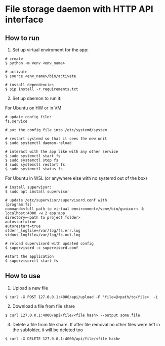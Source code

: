 # File storage daemon with HTTP API interface

## How to run

1. Set up virtual enviroment for the app:
```
# create
$ python -m venv <env_name>

# activate
$ source <env_name>/bin/activate

# install dependencies
$ pip install -r requirements.txt
```

2. Set up daemon to run it:

For Ubuntu on HW or in VM
```
# update config file:
fs.service

# put the config file into /etc/systemd/system

# restart systemd so that it sees the new unit
$ sudo systemctl daemon-reload

# interact with the app like with any other service
$ sudo systemctl start fs
$ sudo systemctl stop fs
$ sudo systemctl restart fs
$ sudo systemctl status fs
```


For Ubuntu in WSL (or anywhere else with no systemd out of the box)
```
# install supervisor:
$ sudo apt install supervisor

# update /etc/supervisor/supervisord.conf with
[program:fs]
command=<full path to virtual environment>/venv/bin/gunicorn -b localhost:4000 -w 2 app:app
directory=<path to project folder>
autostart=true
autorestart=true
stderr_logfile=/var/log/fs.err.log
stdout_logfile=/var/log/fs.out.log

# reload supervisord with updated config
$ supervisord -c supervisord.conf

#start the application
$ supervisorctl start fs

```


## How to use

1. Upload a new file
```
$ curl -X POST 127.0.0.1:4000/api/upload -F 'file=@<path/to/file>' -i
```

2. Download a file from file share
```
$ curl 127.0.0.1:4000/api/file/<file hash> --output some.file
```

3. Delete a file from file share. If after file removal no other files were left in the subfolder, it will be deleted too
```
$ curl -X DELETE 127.0.0.1:4000/api/file/<file hash>
```
